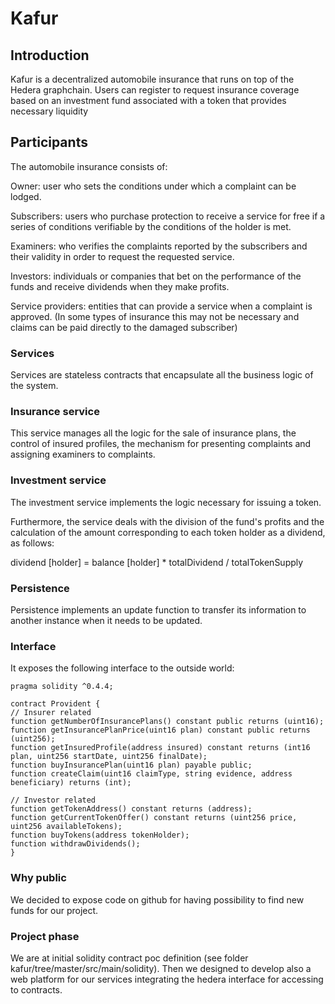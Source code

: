 # Kafur



##  Introduction
Kafur is a decentralized automobile insurance that runs on top of the Hedera graphchain. Users can register to request insurance coverage based on an investment fund associated with a token that provides necessary liquidity

## Participants
The automobile insurance consists of:
 
Owner: user who sets the conditions under which a complaint can be lodged.

Subscribers: users who purchase protection to receive a service for free if a series of conditions verifiable by the conditions of the holder is met.

Examiners: who verifies the complaints reported by the subscribers and their validity in order to request the requested service.

Investors: individuals or companies that bet on the performance of the funds and receive dividends when they make profits.

Service providers: entities that can provide a service when a complaint is approved. (In some types of insurance this may not be necessary and claims can be paid directly to the damaged subscriber)

###  Services

Services are stateless contracts that encapsulate all the business logic of the system.

###  Insurance service

This service manages all the logic for the sale of insurance plans, the control of insured profiles, the mechanism for presenting complaints and assigning examiners to complaints.

###  Investment service

The investment service implements the logic necessary for issuing a token.

Furthermore, the service deals with the division of the fund's profits and the calculation of the amount corresponding to each token holder as a dividend, as follows:

dividend [holder] = balance [holder] * totalDividend / totalTokenSupply

###  Persistence

Persistence implements an update function to transfer its information to another instance when it needs to be updated.
### Interface 

It exposes the following interface to the outside world:

	pragma solidity ^0.4.4;
	
	contract Provident {
	// Insurer related
	function getNumberOfInsurancePlans() constant public returns (uint16);
	function getInsurancePlanPrice(uint16 plan) constant public returns (uint256);
	function getInsuredProfile(address insured) constant returns (int16 plan, uint256 startDate, uint256 finalDate);
	function buyInsurancePlan(uint16 plan) payable public;
	function createClaim(uint16 claimType, string evidence, address beneficiary) returns (int);
	
	// Investor related
	function getTokenAddress() constant returns (address); 
	function getCurrentTokenOffer() constant returns (uint256 price, uint256 availableTokens);
	function buyTokens(address tokenHolder);
	function withdrawDividends();
	}
###  Why public

We decided to expose code on github for having possibility to find new funds for our project. 

### Project phase

We are at initial solidity contract poc definition (see folder kafur/tree/master/src/main/solidity). 
Then we designed to develop also a web platform for our services integrating the hedera interface for accessing to contracts. 



